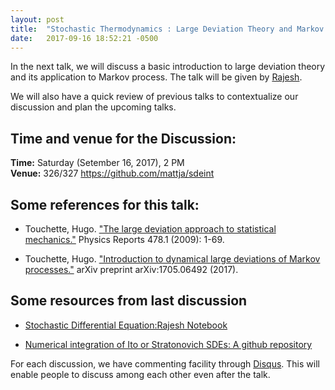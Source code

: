 ```yaml
---
layout: post
title:  "Stochastic Thermodynamics : Large Deviation Theory and Markov Process"
date:   2017-09-16 18:52:21 -0500
---
```


In the next talk, we will discuss a basic introduction to large deviation
theory and its application to Markov process. The talk will be
given by [Rajesh](https://rajeshrinet.github.io/).  


We will also have a quick review of previous talks to contextualize our
discussion and plan the upcoming talks.




## Time and venue for the Discussion:
**Time:** Saturday (Setember 16, 2017), 2 PM  
**Venue:** 326/327  https://github.com/mattja/sdeint


## Some references for this talk:

* Touchette, Hugo. ["The large deviation approach to statistical mechanics."](http://www.sciencedirect.com/science/article/pii/S0370157309001410) Physics Reports 478.1 (2009): 1-69.
 
* Touchette, Hugo. ["Introduction to dynamical large deviations of Markov processes."](https://arxiv.org/abs/1705.06492) arXiv preprint arXiv:1705.06492 (2017).


## Some resources from last discussion
* [Stochastic Differential Equation:Rajesh Notebook](https://github.com/rajeshrinet/compPhy/blob/master/notebooks/2017/SDE.ipynb)

* [Numerical integration of Ito or Stratonovich SDEs: A github repository](https://github.com/mattja/sdeint)




For each discussion, we have commenting facility through [Disqus](https://disqus.com/). This will enable people to discuss among each other even after the talk.
